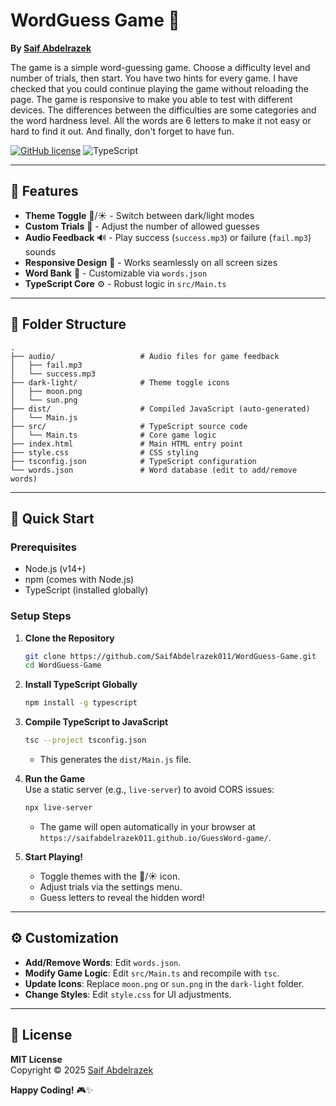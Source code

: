 # WordGuess Game 🌟  
**By [Saif Abdelrazek](https://github.com/SaifAbdelrazek011)**  

The game is a simple word-guessing game. Choose a difficulty level and number of trials, then start. You have two hints for every game. I have checked that you could continue playing the game without reloading the page. The game is responsive to make you able to test with different devices. The differences between the difficulties are some categories and the word hardness level. All the words are 6 letters to make it not easy or hard to find it out. And finally, don't forget to have fun.

[![GitHub license](https://img.shields.io/badge/license-MIT-blue.svg)](https://github.com/SaifAbdelrazek011/speed-typing-game/blob/main/LICENSE)
![TypeScript](https://img.shields.io/badge/TypeScript-4.9%2B-3178C6.svg)

---

## 🚀 Features  
- **Theme Toggle** 🌙/☀️ - Switch between dark/light modes  
- **Custom Trials** 📏 - Adjust the number of allowed guesses  
- **Audio Feedback** 🔊 - Play success (`success.mp3`) or failure (`fail.mp3`) sounds  
- **Responsive Design** 📱 - Works seamlessly on all screen sizes  
- **Word Bank** 📝 - Customizable via `words.json`  
- **TypeScript Core** ⚙️ - Robust logic in `src/Main.ts`  

---

## 💁‍ Folder Structure  
```
.
├── audio/                   # Audio files for game feedback
│   ├── fail.mp3
│   └── success.mp3
├── dark-light/              # Theme toggle icons
│   ├── moon.png
│   └── sun.png
├── dist/                    # Compiled JavaScript (auto-generated)
│   └── Main.js
├── src/                     # TypeScript source code
│   └── Main.ts              # Core game logic
├── index.html               # Main HTML entry point
├── style.css                # CSS styling
├── tsconfig.json            # TypeScript configuration
└── words.json               # Word database (edit to add/remove words)
```

---

## 🚀 Quick Start  

### Prerequisites  
- Node.js (v14+)  
- npm (comes with Node.js)  
- TypeScript (installed globally)  

### Setup Steps  
1. **Clone the Repository**  
   ```bash
   git clone https://github.com/SaifAbdelrazek011/WordGuess-Game.git
   cd WordGuess-Game
   ```

2. **Install TypeScript Globally**  
   ```bash
   npm install -g typescript
   ```

3. **Compile TypeScript to JavaScript**  
   ```bash
   tsc --project tsconfig.json
   ```
   - This generates the `dist/Main.js` file.  

4. **Run the Game**  
   Use a static server (e.g., `live-server`) to avoid CORS issues:  
   ```bash
   npx live-server
   ```
   - The game will open automatically in your browser at `https://saifabdelrazek011.github.io/GuessWord-game/`.  

5. **Start Playing!**  
   - Toggle themes with the 🌙/☀️ icon.  
   - Adjust trials via the settings menu.  
   - Guess letters to reveal the hidden word!  

---

## ⚙️ Customization  
- **Add/Remove Words**: Edit `words.json`.  
- **Modify Game Logic**: Edit `src/Main.ts` and recompile with `tsc`.  
- **Update Icons**: Replace `moon.png` or `sun.png` in the `dark-light` folder.  
- **Change Styles**: Edit `style.css` for UI adjustments.  

---

## 📝 License  
**MIT License**  
Copyright © 2025 [Saif Abdelrazek](https://github.com/SaifAbdelrazek011)  



**Happy Coding!** 🎮✨
